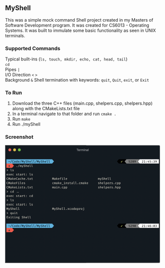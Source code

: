 ## MyShell
This was a simple mock command Shell project created in my Masters of Software Development program. It was created for CS6013 - Operating Systems. It was built to immulate some basic functionality as seen in UNIX terminals.

### Supported Commands
Typical built-ins (```ls, touch, mkdir, echo, cat, head, tail```)  
``cd``  
Pipes ```|```   
I/O Direction ```<``` ```>```    
Background ```&```
Shell termination with keywords: ```quit```, ```Quit```, ```exit```, or ```Exit```  

### To Run
1) Download the three C++ files (main.cpp, shelpers.cpp, shelpers.hpp) along with the CMakeLists.txt file  
2) In a terminal navigate to that folder and run ```cmake .```  
3) Run ```make```  
4) Run ./myShell

### Screenshot
![MyShell](https://github.com/matthewwestover/MyShell/blob/master/myShell.png?raw=true)